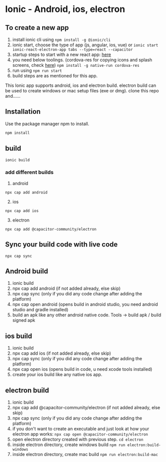 # Ionic - Android, ios, electron

## To create a new app
1. install ionic cli using `npm install -g @ionic/cli`
2. ionic start, choose the type of app (js, angular, ios, vue) or
```ionic start ionic-react-electron-app tabs --type=react --capacitor```
3. startup steps to start with a new react app: [here](https://ionicframework.com/docs/react/your-first-app
) 
4. you need below toolings. (cordova-res for copying icons and splash screens, check [here](https://ionicframework.com/docs/cli/commands/cordova-resources))
```npm install -g native-run cordova-res```
5. run using `npm run start`
5. build steps are as mentioned for this app.

This Ionic app supports android, ios and electron build. electron build can be used to create windows or mac setup files (exe or dmg). clone this repo and......

## Installation

Use the package manager npm to install.

```bash
npm install
```

## build
```
ionic build
```

### add different builds
 1. android 
```
npx cap add android
```
2. ios
```
npx cap add ios
```
3. electron
```
npx cap add @capacitor-community/electron
```

## Sync your build code with live code
```
npx cap sync
```

## Android build
1. ionic build
2. npx cap add android (if not added already, else skip)
3. npx cap sync (only if you did any code change after adding the platform)
4. npx cap open android (opens build in android studio, you need android studio and gradle installed)
5. build an apk like any other android native code. Tools -> build apk / build signed apk

## ios build
1. ionic build
2. npx cap add ios (if not added already, else skip)
3. npx cap sync (only if you did any code change after adding the platform)
4. npx cap open ios (opens build in code, u need xcode tools installed)
5. create your ios build like any native ios app.


## electron build
1. ionic build
2. npx cap add @capacitor-community/electron (if not added already, else skip)
3. npx cap sync (only if you did any code change after adding the platform)
4. if you don't want to create an executable and just look at how your electron app works: ```npx cap open @capacitor-community/electron```
5. open electron directory created with previous step.
```cd electron```
6. inside electron directory, create windows build ``` npm run electron:build-windows ```
7. inside electron directory, create mac build ``` npm run electron:build-mac ```
